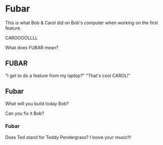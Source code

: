 # Fubar

This is what Bob & Carol did on Bob's computer when working on the first feature.

CAROOOOLLLL

What does FUBAR mean?

## FUBAR

"I get to do a feature from my laptop?"
"That's cool CAROL!"

## Fubar

What will you build today Bob?

Can you fix it Bob?

### Fubar

Does Ted stand for Teddy Pendergrass?
I loove your music!!!